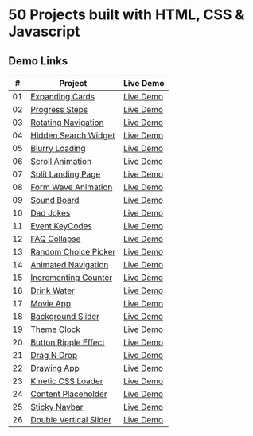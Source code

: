 # 50 Projects built with HTML, CSS & Javascript

## Demo Links

| #   | Project                                                                                                              | Live Demo                                                                                             |
| --- | -------------------------------------------------------------------------------------------------------------------- | ----------------------------------------------------------------------------------------------------- |
| 01  | [Expanding Cards](https://github.com/aykutulis/50-projects-html-css-js/tree/master/01-expanding-cards)               | [Live Demo](https://aykutulis.github.io/50-projects-html-css-js/01-expanding-cards/index.html)        |
| 02  | [Progress Steps](https://github.com/aykutulis/50-projects-html-css-js/tree/master/02-progress-steps)                 | [Live Demo](https://aykutulis.github.io/50-projects-html-css-js/02-progress-steps/index.html)         |
| 03  | [Rotating Navigation](https://github.com/aykutulis/50-projects-html-css-js/tree/master/03-rotating-navigation)       | [Live Demo](https://aykutulis.github.io/50-projects-html-css-js/03-rotating-navigation/index.html)    |
| 04  | [Hidden Search Widget](https://github.com/aykutulis/50-projects-html-css-js/tree/master/04-hidden-search-widget)     | [Live Demo](https://aykutulis.github.io/50-projects-html-css-js/04-hidden-search-widget/index.html)   |
| 05  | [Blurry Loading](https://github.com/aykutulis/50-projects-html-css-js/tree/master/05-blurry-loading)                 | [Live Demo](https://aykutulis.github.io/50-projects-html-css-js/05-blurry-loading/index.html)         |
| 06  | [Scroll Animation](https://github.com/aykutulis/50-projects-html-css-js/tree/master/06-scroll-animation)             | [Live Demo](https://aykutulis.github.io/50-projects-html-css-js/06-scroll-animation/index.html)       |
| 07  | [Split Landing Page](https://github.com/aykutulis/50-projects-html-css-js/tree/master/07-split-landing-page)         | [Live Demo](https://aykutulis.github.io/50-projects-html-css-js/07-split-landing-page/index.html)     |
| 08  | [Form Wave Animation](https://github.com/aykutulis/50-projects-html-css-js/tree/master/08-form-wave-animation)       | [Live Demo](https://aykutulis.github.io/50-projects-html-css-js/08-form-wave-animation/index.html)    |
| 09  | [Sound Board](https://github.com/aykutulis/50-projects-html-css-js/tree/master/09-sound-board)                       | [Live Demo](https://aykutulis.github.io/50-projects-html-css-js/09-sound-board/index.html)            |
| 10  | [Dad Jokes](https://github.com/aykutulis/50-projects-html-css-js/tree/master/10-dad-jokes)                           | [Live Demo](https://aykutulis.github.io/50-projects-html-css-js/10-dad-jokes/index.html)              |
| 11  | [Event KeyCodes](https://github.com/aykutulis/50-projects-html-css-js/tree/master/11-event-key-codes)                | [Live Demo](https://aykutulis.github.io/50-projects-html-css-js/11-event-key-codes/index.html)        |
| 12  | [FAQ Collapse](https://github.com/aykutulis/50-projects-html-css-js/tree/master/12-faq-collapse)                     | [Live Demo](https://aykutulis.github.io/50-projects-html-css-js/12-faq-collapse/index.html)           |
| 13  | [Random Choice Picker](https://github.com/aykutulis/50-projects-html-css-js/tree/master/13-random-choice-picker)     | [Live Demo](https://aykutulis.github.io/50-projects-html-css-js/13-random-choice-picker/index.html)   |
| 14  | [Animated Navigation](https://github.com/aykutulis/50-projects-html-css-js/tree/master/14-animated-navigation)       | [Live Demo](https://aykutulis.github.io/50-projects-html-css-js/14-animated-navigation/index.html)    |
| 15  | [Incrementing Counter](https://github.com/aykutulis/50-projects-html-css-js/tree/master/15-incrementing-counter)     | [Live Demo](https://aykutulis.github.io/50-projects-html-css-js/15-incrementing-counter/index.html)   |
| 16  | [Drink Water](https://github.com/aykutulis/50-projects-html-css-js/tree/master/16-drink-water)                       | [Live Demo](https://aykutulis.github.io/50-projects-html-css-js/16-drink-water/index.html)            |
| 17  | [Movie App](https://github.com/aykutulis/50-projects-html-css-js/tree/master/17-movie-app)                           | [Live Demo](https://aykutulis.github.io/50-projects-html-css-js/17-movie-app/index.html)              |
| 18  | [Background Slider](https://github.com/aykutulis/50-projects-html-css-js/tree/master/18-background-slider)           | [Live Demo](https://aykutulis.github.io/50-projects-html-css-js/18-background-slider/index.html)      |
| 19  | [Theme Clock](https://github.com/aykutulis/50-projects-html-css-js/tree/master/19-theme-clock)                       | [Live Demo](https://aykutulis.github.io/50-projects-html-css-js/19-theme-clock/index.html)            |
| 20  | [Button Ripple Effect](https://github.com/aykutulis/50-projects-html-css-js/tree/master/20-button-ripple-effect)     | [Live Demo](https://aykutulis.github.io/50-projects-html-css-js/20-button-ripple-effect/index.html)   |
| 21  | [Drag N Drop](https://github.com/aykutulis/50-projects-html-css-js/tree/master/21-drag-n-drop)                       | [Live Demo](https://aykutulis.github.io/50-projects-html-css-js/21-drag-n-drop/index.html)            |
| 22  | [Drawing App](https://github.com/aykutulis/50-projects-html-css-js/tree/master/22-drawing-app)                       | [Live Demo](https://aykutulis.github.io/50-projects-html-css-js/22-drawing-app/index.html)            |
| 23  | [Kinetic CSS Loader](https://github.com/aykutulis/50-projects-html-css-js/tree/master/23-kinetic-css-loader)         | [Live Demo](https://aykutulis.github.io/50-projects-html-css-js/23-kinetic-css-loader/index.html)     |
| 24  | [Content Placeholder](https://github.com/aykutulis/50-projects-html-css-js/tree/master/24-content-placeholder)       | [Live Demo](https://aykutulis.github.io/50-projects-html-css-js/24-content-placeholder/index.html)    |
| 25  | [Sticky Navbar](https://github.com/aykutulis/50-projects-html-css-js/tree/master/25-sticky-navbar)                   | [Live Demo](https://aykutulis.github.io/50-projects-html-css-js/25-sticky-navbar/index.html)          |
| 26  | [Double Vertical Slider](https://github.com/aykutulis/50-projects-html-css-js/tree/master/26-double-vertical-slider) | [Live Demo](https://aykutulis.github.io/50-projects-html-css-js/26-double-vertical-slider/index.html) |
